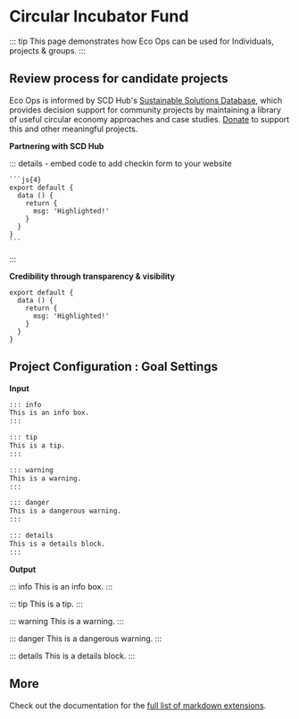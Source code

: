 # Circular Incubator Fund

::: tip
This page demonstrates how Eco Ops can be used for Individuals, projects & groups.
:::

## Review process for candidate projects

Eco Ops is informed by SCD Hub's [Sustainable Solutions Database](https://scdhub.org), which provides decision support for community
projects by maintaining a library of useful circular economy approaches and case studies.  [Donate](https://paypal.me/ecocommunity) to support this and other meaningful projects. 

**Partnering with SCD Hub**


::: details - embed code to add checkin form to your website

````
```js{4}
export default {
  data () {
    return {
      msg: 'Highlighted!'
    }
  }
}
```
````

:::

**Credibility through transparency & visibility**

```js{4}
export default {
  data () {
    return {
      msg: 'Highlighted!'
    }
  }
}
```

## Project Configuration : Goal Settings

**Input**

```md
::: info
This is an info box.
:::

::: tip
This is a tip.
:::

::: warning
This is a warning.
:::

::: danger
This is a dangerous warning.
:::

::: details
This is a details block.
:::
```

**Output**

::: info
This is an info box.
:::

::: tip
This is a tip.
:::

::: warning
This is a warning.
:::

::: danger
This is a dangerous warning.
:::

::: details
This is a details block.
:::

## More

Check out the documentation for the [full list of markdown extensions](https://vitepress.dev/guide/markdown).
